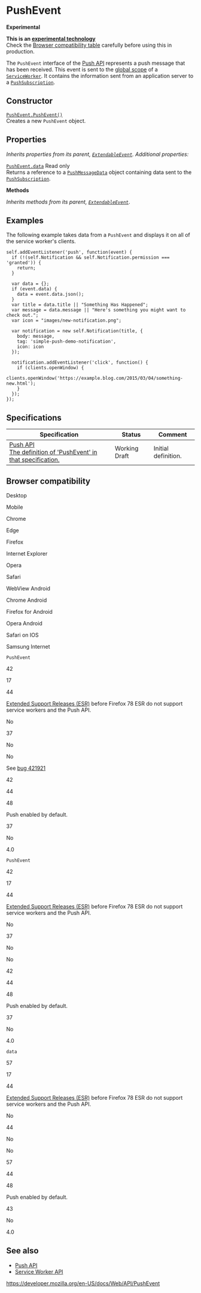 PushEvent
=========

**Experimental**

**This is an [experimental technology](https://developer.mozilla.org/en-US/docs/MDN/Guidelines/Conventions_definitions#experimental)**  
Check the [Browser compatibility table](#browser_compatibility) carefully before using this in production.

The `PushEvent` interface of the [Push API](push_api) represents a push message that has been received. This event is sent to the [global scope](serviceworkerglobalscope) of a [`ServiceWorker`](serviceworker). It contains the information sent from an application server to a [`PushSubscription`](pushsubscription).

Constructor
-----------

[`PushEvent.PushEvent()`](pushevent/pushevent)  
Creates a new `PushEvent` object.

Properties
----------

*Inherits properties from its parent, [`ExtendableEvent`](extendableevent). Additional properties:*

 [`PushEvent.data`](pushevent/data) <span class="badge inline readonly">Read only </span>   
Returns a reference to a [`PushMessageData`](pushmessagedata) object containing data sent to the [`PushSubscription`](pushsubscription).

**Methods**

*Inherits methods from its parent, [`ExtendableEvent`](extendableevent)*.

Examples
--------

The following example takes data from a `PushEvent` and displays it on all of the service worker's clients.

    self.addEventListener('push', function(event) {
      if (!(self.Notification && self.Notification.permission === 'granted')) {
        return;
      }

      var data = {};
      if (event.data) {
        data = event.data.json();
      }
      var title = data.title || "Something Has Happened";
      var message = data.message || "Here's something you might want to check out.";
      var icon = "images/new-notification.png";

      var notification = new self.Notification(title, {
        body: message,
        tag: 'simple-push-demo-notification',
        icon: icon
      });

      notification.addEventListener('click', function() {
        if (clients.openWindow) {
          clients.openWindow('https://example.blog.com/2015/03/04/something-new.html');
        }
      });
    });

Specifications
--------------

<table><thead><tr class="header"><th>Specification</th><th>Status</th><th>Comment</th></tr></thead><tbody><tr class="odd"><td><a href="https://w3c.github.io/push-api/#pushevent-interface">Push API<br />
<span class="small">The definition of 'PushEvent' in that specification.</span></a></td><td><span class="spec-wd">Working Draft</span></td><td>Initial definition.</td></tr></tbody></table>

Browser compatibility
---------------------

Desktop

Mobile

Chrome

Edge

Firefox

Internet Explorer

Opera

Safari

WebView Android

Chrome Android

Firefox for Android

Opera Android

Safari on IOS

Samsung Internet

`PushEvent`

42

17

44

[Extended Support Releases (ESR)](https://www.mozilla.org/en-US/firefox/organizations/) before Firefox 78 ESR do not support service workers and the Push API.

No

37

No

No

See [bug 421921](https://crbug.com/421921)

42

44

48

Push enabled by default.

37

No

4.0

`PushEvent`

42

17

44

[Extended Support Releases (ESR)](https://www.mozilla.org/en-US/firefox/organizations/) before Firefox 78 ESR do not support service workers and the Push API.

No

37

No

No

42

44

48

Push enabled by default.

37

No

4.0

`data`

57

17

44

[Extended Support Releases (ESR)](https://www.mozilla.org/en-US/firefox/organizations/) before Firefox 78 ESR do not support service workers and the Push API.

No

44

No

No

57

44

48

Push enabled by default.

43

No

4.0

See also
--------

-   [Push API](push_api)
-   [Service Worker API](service_worker_api)

<a href="https://developer.mozilla.org/en-US/docs/Web/API/PushEvent" class="_attribution-link">https://developer.mozilla.org/en-US/docs/Web/API/PushEvent</a>
